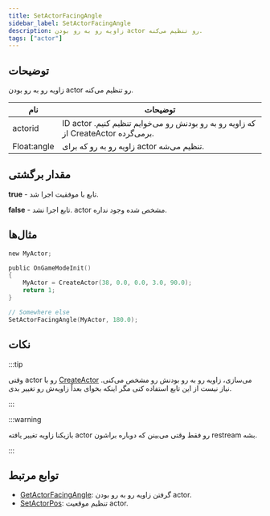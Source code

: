 ```yaml
---
title: SetActorFacingAngle
sidebar_label: SetActorFacingAngle
description: زاویه رو به رو بودن actor رو تنظیم می‌کنه.
tags: ["actor"]
---
```


<VersionWarn version='SA-MP 0.3.7' />

## توضیحات

زاویه رو به رو بودن actor رو تنظیم می‌کنه.

| نام        | توضیحات                                                              |
| ----------- | ------------------------------------------------------------------------ |
| actorid     | ID actor که زاویه رو به رو بودنش رو می‌خوایم تنظیم کنیم. از CreateActor برمی‌گرده. |
| Float:angle | زاویه رو به رو که برای actor تنظیم می‌شه.                                   |

## مقدار برگشتی

**true** - تابع با موفقیت اجرا شد.

**false** - تابع اجرا نشد. actor مشخص شده وجود نداره.

## مثال‌ها

```c
new MyActor;

public OnGameModeInit()
{
    MyActor = CreateActor(38, 0.0, 0.0, 3.0, 90.0);
    return 1;
}

// Somewhere else
SetActorFacingAngle(MyActor, 180.0);
```

## نکات

:::tip

وقتی actor رو با [CreateActor](CreateActor) می‌سازی، زاویه رو به رو بودنش رو مشخص می‌کنی. نیاز نیست از این تابع استفاده کنی مگر اینکه بخوای بعداً زاویه‌ش رو تغییر بدی.

:::

:::warning

بازیکنا زاویه تغییر یافته actor رو فقط وقتی می‌بینن که دوباره براشون restream بشه.

:::

## توابع مرتبط

- [GetActorFacingAngle](GetActorFacingAngle): گرفتن زاویه رو به رو بودن actor.
- [SetActorPos](SetActorPos): تنظیم موقعیت actor.
